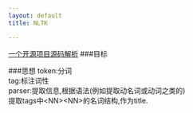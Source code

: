 ```yaml
---
layout: default
title: NLTK

---
```


[一个开源项目源码解析](http://cs.nyu.edu/~tk883/software/annotate/annotate.py.txt)
###目标

###思想
token:分词  
tag:标注词性  
parser:提取信息,根据语法(例如提取动名词或动词之类的)  
提取tags中\<NN\>\<NN\>的名词结构,作为title.
